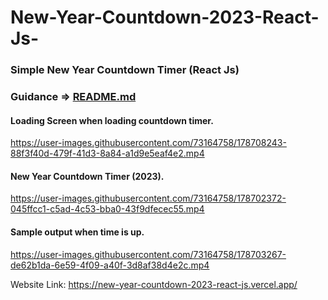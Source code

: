 # New-Year-Countdown-2023-React-Js-
### Simple New Year Countdown Timer (React Js)

### Guidance => [README.md](https://github.com/guee2000/New-Year-Countdown-2023-React-Js-/files/9094983/README.md)

#### Loading Screen when loading countdown timer.
https://user-images.githubusercontent.com/73164758/178708243-88f3f40d-479f-41d3-8a84-a1d9e5eaf4e2.mp4


#### New Year Countdown Timer (2023).
https://user-images.githubusercontent.com/73164758/178702372-045ffcc1-c5ad-4c53-bba0-43f9dfecec55.mp4

#### Sample output when time is up.
https://user-images.githubusercontent.com/73164758/178703267-de62b1da-6e59-4f09-a40f-3d8af38d4e2c.mp4

Website Link: 
https://new-year-countdown-2023-react-js.vercel.app/

